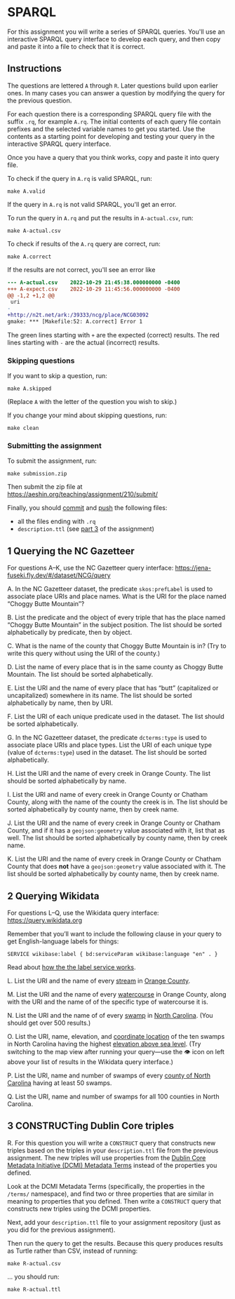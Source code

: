 # SPARQL

For this assignment you will write a series of SPARQL queries. You'll use an interactive SPARQL query interface to develop each query, and then copy and paste it into a file to check that it is correct.

## Instructions

The questions are lettered `A` through `R`. Later questions build upon earlier ones. In many cases you can answer a question by modifying the query for the previous question.

For each question there is a corresponding SPARQL query file with the suffix `.rq`, for example `A.rq`. The initial contents of each query file contain prefixes and the selected variable names to get you started. Use the contents as a starting point for developing and testing your query in the interactive SPARQL query interface.

Once you have a query that you think works, copy and paste it into query file.

To check if the query in `A.rq` is valid SPARQL, run:

```
make A.valid
```

If the query in `A.rq` is not valid SPARQL, you'll get an error.

To run the query in `A.rq` and put the results in `A-actual.csv`, run:

```
make A-actual.csv
```

To check if results of the `A.rq` query are correct, run:

```
make A.correct
```

If the results are not correct, you'll see an error like 

```diff
--- A-actual.csv	2022-10-29 21:45:38.000000000 -0400
+++ A-expect.csv	2022-10-29 11:45:56.000000000 -0400
@@ -1,2 +1,2 @@
 uri
-
+http://n2t.net/ark:/39333/ncg/place/NCG03092
gmake: *** [Makefile:52: A.correct] Error 1
```

The green lines starting with `+` are the expected (correct) results. The red lines starting with `-` are the actual (incorrect) results.

### Skipping questions

If you want to skip a question, run:

```
make A.skipped
```

(Replace `A` with the letter of the question you wish to skip.)

If you change your mind about skipping questions, run:

```
make clean
```

### Submitting the assignment

To submit the assignment, run:

```
make submission.zip
```

Then submit the zip file at 
https://aeshin.org/teaching/assignment/210/submit/

Finally, you should [commit](https://docs.github.com/en/codespaces/developing-in-codespaces/using-source-control-in-your-codespace#committing-your-changes) and [push](https://docs.github.com/en/codespaces/developing-in-codespaces/using-source-control-in-your-codespace#pushing-changes-to-your-remote-repository) the following files:

* all the files ending with `.rq`
* `description.ttl` (see [part 3](#3-constructing-dublin-core-triples) of the assignment)

## 1 Querying the NC Gazetteer

For questions A–K, use the NC Gazetteer query interface:
https://jena-fuseki.fly.dev/#/dataset/NCG/query

A. In the NC Gazetteer dataset, the predicate `skos:prefLabel` is used to associate place URIs and place names. What is the URI for the place named “Choggy Butte Mountain”? 

B. List the predicate and the object of every triple that has the place named “Choggy Butte Mountain” in the subject position. The list should be sorted alphabetically by predicate, then by object.

C. What is the name of the county that Choggy Butte Mountain is in? (Try to write this query without using the URI of the county.)

D. List the name of every place that is in the same county as Choggy Butte Mountain. The list should be sorted alphabetically.

E. List the URI and the name of every place that has “butt” (capitalized or uncapitalized) somewhere in its name. The list should be sorted alphabetically by name, then by URI.

F. List the URI of each unique predicate used in the dataset. The list should be sorted alphabetically.

G. In the NC Gazetteer dataset, the predicate `dcterms:type` is used to associate place URIs and place types. List the URI of each unique type (value of `dcterms:type`) used in the dataset.  The list should be sorted alphabetically.

H. List the URI and the name of every creek in Orange County. The list should be sorted alphabetically by name.

I. List the URI and name of every creek in Orange County or Chatham County, along with the name of the county the creek is in. The list should be sorted alphabetically by county name, then by creek name.

J. List the URI and the name of every creek in Orange County or Chatham County, and if it has a `geojson:geometry` value associated with it, list that as well. The list should be sorted alphabetically by county name, then by creek name.

K. List the URI and the name of every creek in Orange County or Chatham County that does **not** have a `geojson:geometry` value associated with it. The list should be sorted alphabetically by county name, then by creek name.

## 2 Querying Wikidata

For questions L–Q, use the Wikidata query interface: 
https://query.wikidata.org

Remember that you’ll want to include the following clause in your query to get English-language labels for things:

```
SERVICE wikibase:label { bd:serviceParam wikibase:language "en" . }
```

Read about [how the the label service works](https://www.mediawiki.org/wiki/Wikidata_Query_Service/User_Manual#Label_service).

L. List the URI and the name of every [stream](http://www.wikidata.org/entity/Q47521) in [Orange County](http://www.wikidata.org/entity/Q507957).

M. List the URI and the name of every [watercourse](http://www.wikidata.org/entity/Q355304) in Orange County, along with the URI and the name of of the specific type of watercourse it is.

N. List the URI and the name of of every [swamp](http://www.wikidata.org/entity/Q166735) in [North Carolina](http://www.wikidata.org/entity/Q1454). (You should get over 500 results.)

O. List the URI, name, elevation, and [coordinate location](http://www.wikidata.org/prop/direct/P625) of the ten swamps in North Carolina having the highest [elevation above sea level](http://www.wikidata.org/prop/direct/P2044). (Try switching to the map view after running your query—use the 👁 icon on left above your list of results in the Wikidata query interface.)

P. List the URI, name and number of swamps of every [county of North Carolina](http://www.wikidata.org/entity/Q13414758) having at least 50 swamps.

Q. List the URI, name and number of swamps for all 100 counties in North Carolina.

## 3 CONSTRUCTing Dublin Core triples

R. For this question you will write a `CONSTRUCT` query that constructs new triples based on the triples in your `description.ttl` file from the previous assignment. The new triples will use properties from the [Dublin Core Metadata Initiative (DCMI) Metadata Terms](https://www.dublincore.org/specifications/dublin-core/dcmi-terms/) instead of the properties you defined. 

Look at the DCMI Metadata Terms (specifically, the properties in the `/terms/` namespace), and find two or three properties that are similar in meaning to properties that you defined. Then write a `CONSTRUCT` query that constructs new triples using the DCMI properties.

Next, add your `description.ttl` file to your assignment repository (just as you did for the previous assignment).

Then run the query to get the results. Because this query produces results as Turtle rather than CSV, instead of running:

```
make R-actual.csv
```

… you should run:

```
make R-actual.ttl
```
